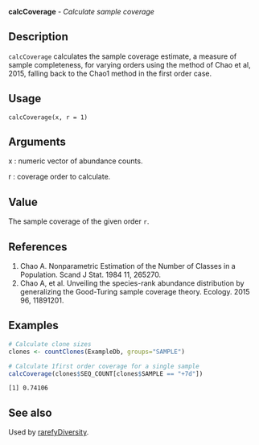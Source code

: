 





**calcCoverage** - *Calculate sample coverage*

Description
--------------------

`calcCoverage` calculates the sample coverage estimate, a measure of sample 
completeness, for varying orders using the method of Chao et al, 2015, falling back 
to the Chao1 method in the first order case.


Usage
--------------------
```
calcCoverage(x, r = 1)
```

Arguments
-------------------

x
:   numeric vector of abundance counts.

r
:   coverage order to calculate.




Value
-------------------

The sample coverage of the given order `r`.


References
-------------------


1. Chao A. Nonparametric Estimation of the Number of Classes in a Population. 
Scand J Stat. 1984 11, 265270.
1. Chao A, et al. Unveiling the species-rank abundance distribution by 
generalizing the Good-Turing sample coverage theory. 
Ecology. 2015 96, 11891201.




Examples
-------------------

```R
# Calculate clone sizes
clones <- countClones(ExampleDb, groups="SAMPLE")

# Calculate 1first order coverage for a single sample
calcCoverage(clones$SEQ_COUNT[clones$SAMPLE == "+7d"])
```


```
[1] 0.74106

```



See also
-------------------

Used by [rarefyDiversity](rarefyDiversity.md).




